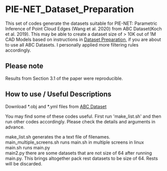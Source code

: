 # PIE-NET_Dataset_Preparation
This set of codes generate the datasets suitable for PIE-NET: Parametric Inference of Point Cloud Edges (Wang et al. 2020) from ABC Dataset(Koch et al. 2019). This may be able to create a dataset size of > 10K out of 1M CAD Models based on instructions in [Dataset Preparation](https://github.com/wangxiaogang866/PIE-NET), if you are about to use all ABC Datasets. I personally applied more filtering rules accordingly. 

## Please note
Results from Section 3.1 of the paper were reproducible.

## How to use / Useful Descriptions
Download *.obj and *.yml files from [ABC Dataset](https://deep-geometry.github.io/abc-dataset/)

You may find some of these codes useful. First run 'make_list.sh' and then run other codes accordingly. Please check the details and arguments in advance. 

make_list.sh generates the a text file of filenames. <br />
main_multiple_screens.sh runs main.sh in multiple screens in linux <br />
main.sh runs main.py <br />
main2.py there are some datasets that are not size of 64 after running main.py. This brings altogether pack rest datasets to be size of 64. Rests will be discarded.<br />
